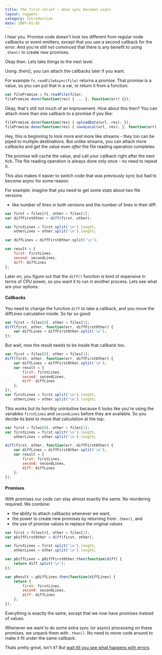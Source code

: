 ```yaml
---
title: The first relief - when sync becomes async
layout: nuggets
category: Introduction
date: 2007-01-05
---
```


I hear you. Promise code doesn't look too different from regular node callbacks
or event emitters, except that you use a second callback for the error. And 
you're still not convinced that there is any benefit to using `.then()` to 
create new promises.

Okay then. Lets take things to the next level.

Using .then(), you can attach the callbacks later if you want.

For example `fs.readFileAsync(file)` returns a promise. That promise is a value, 
so you can put that in a var, or return it from a function:

```js
var filePromise = fs.readFile(file);
filePromise.done(function(res) { ... }, function(err) {});
```

Okay, that's still not much of an improvement. How about this then? You can 
attach more than one callback to a promise if you like:

```js
filePromise.done(function(res) { uploadData(url, res); });
filePromise.done(function(res) { saveLocal(url, res); }, function(err), {});
```

Hey, this is beginning to look more and more like streams - they too can be 
piped to multiple destinations. But unlike streams, you can attach more 
callbacks and get the value even *after* the file reading operation completes.

The promise will cache the value, and call your callback right after the next
tick. The file reading operation is always done only once - no need to repeat 
it.

This also makes it easier to switch code that was previously sync but had to
become async for some reason. 

For example: imagine that you need to get some stats about two file versions 
- like number of lines in both versions and the number of lines in their diff:

```js
var first = files[0], other = files[1];
var diffFirstOther = diff(first, other);

var firstLines = first.split('\n').length,
	otherLines = other.split('\n').length;

var diffLines = diffFirstOther.split('\n');

var result = {
	first: firstLines, 
	second: secondLines, 
	diff: diffLines
};
```

Later on, you figure out that the `diff()` function is kind of expensive in 
terms of CPU power, so you want it to run in another process. Lets see what
are your options:

#### Callbacks

You need to change the function `diff` to take a callback, and you move 
the diffLines calculation inside. So far so good:

```js
var first = files[0], other = files[1];
diff(first, other, function(err, diffFirstOther) {
	var diffLines = diffFirstOther.split('\n');
});

```

But wait, now the result needs to be inside that callback too. 

```js
var first = files[0], other = files[1];
diff(first, other, function(err, diffFirstOther) {
	var diffLines = diffFirstOther.split('\n');
	var result = {
		first: firstLines, 
		second: secondLines, 
		diff: diffLines
	};
});
var firstLines = first.split('\n').length,
	otherLines = other.split('\n').length;

```

This works but its horribly unintuitive because it looks like you're using 
the variables `firstLines` and `secondLines` before they are available. So you 
decide its best to move that calculation at the top:

```js
var first = files[0], other = files[1];
var firstLines = first.split('\n').length,
	otherLines = other.split('\n').length;

diff(first, other, function(err, diffFirstOther) {
	var diffLines = diffFirstOther.split('\n');
	var result = {
		first: firstLines, 
		second: secondLines, 
		diff: diffLines
	};
});
```

#### Promises

With promises our code can stay almost exactly the same. No reordering required.
We combine:

* the ability to attach callbacks whenever we want, 
* the power to create new promises by returning from `.then()`, and 
* the use of promise values to replace the original values

```js
var first = files[0], other = files[1];
var pDiffFirstOther = diff(first, other);

var firstLines = first.split('\n').length,
	otherLines = other.split('\n').length;

var pDiffLines = pDiffFirstOther.then(function(diff) { 
	return diff.split('\n'); 
});

var pResult = pDiffLines.then(function(diffLines) {
	return {
		first: firstLines, 
		second: secondLines, 
		diff: diffLines
	};
});
```

Everything is exactly the same, except that we now have promises instead of
values.

Whenever we want to do some extra sync (or async) processing on these 
promises, we unpack them with `.then()`. No need to move code around to make
it fit under the same callback.

Thats pretty great, isn't it? But [wait till you see what happens with 
errors](06-safety-of-then-exceptions.html)
